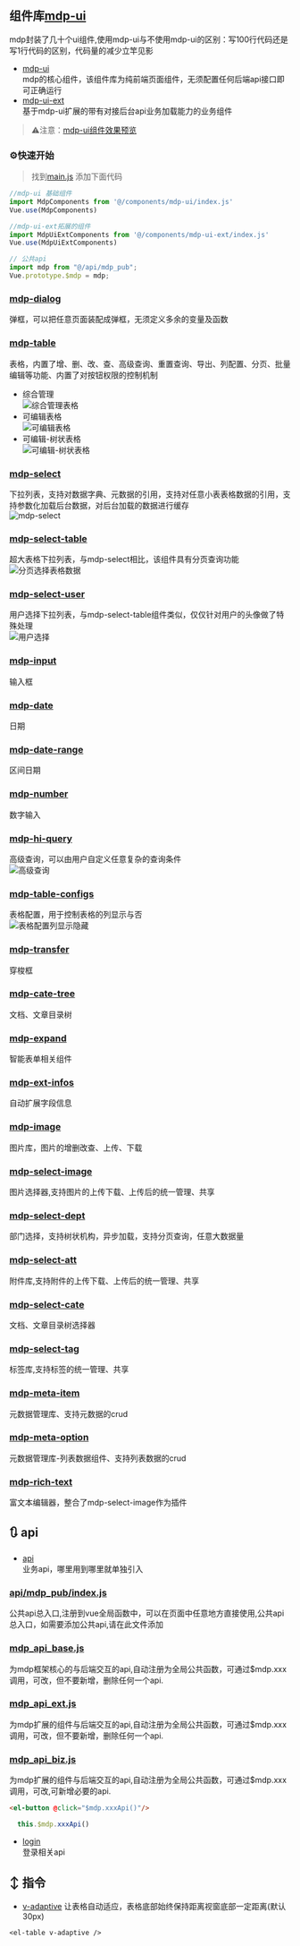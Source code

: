 
## 组件库[mdp-ui](/src/components/mdp-ui)  
mdp封装了几十个ui组件,使用mdp-ui与不使用mdp-ui的区别：写100行代码还是写1行代码的区别，代码量的减少立竿见影
- [mdp-ui](/src/components/mdp-ui)  
mdp的核心组件，该组件库为纯前端页面组件，无须配置任何后端api接口即可正确运行
- [mdp-ui-ext](/src/components/mdp-ui-ext)  
基于mdp-ui扩展的带有对接后台api业务加载能力的业务组件
>⚠️注意：[mdp-ui组件效果预览](https://maimengcloud.com/sys/m1/#/mdp/lcode/index)

### ⚙快速开始
>找到[main.js](/src/main.js) 添加下面代码
```js
//mdp-ui 基础组件
import MdpComponents from '@/components/mdp-ui/index.js'
Vue.use(MdpComponents)

//mdp-ui-ext拓展的组件
import MdpUiExtComponents from '@/components/mdp-ui-ext/index.js'
Vue.use(MdpUiExtComponents) 

// 公共api
import mdp from "@/api/mdp_pub"; 
Vue.prototype.$mdp = mdp;

```

### [mdp-dialog](/src/components/mdp-ui/mdp-dialog)  
弹框，可以把任意页面装配成弹框，无须定义多余的变量及函数  

### [mdp-table](/src/components/mdp-ui/mdp-table)  
表格，内置了增、删、改、查、高级查询、重置查询、导出、列配置、分页、批量编辑等功能、内置了对按钮权限的控制机制  
- 综合管理  
![综合管理表格](/docs/images/ui-components/table-mng.jpg)  
- 可编辑表格    
![可编辑表格](/docs/images/ui-components/edit-table.jpg)  
- 可编辑-树状表格    
![可编辑-树状表格](/docs/images/ui-components/left-right-tree-table.jpg)  

### [mdp-select](/src/components/mdp-ui/mdp-select)  
下拉列表，支持对数据字典、元数据的引用，支持对任意小表表格数据的引用，支持参数化加载后台数据，对后台加载的数据进行缓存   
![mdp-select](/docs/images/ui-components/select-origin.jpg)  

### [mdp-select-table](/src/components/mdp-ui/mdp-select-table)  
超大表格下拉列表，与mdp-select相比，该组件具有分页查询功能   
![分页选择表格数据](/docs/images/ui-components/big-table-select.jpg)  

### [mdp-select-user](/src/components/mdp-ui-ext/mdp-select-user)  
用户选择下拉列表，与mdp-select-table组件类似，仅仅针对用户的头像做了特殊处理  
![用户选择](/docs/images/ui-components/select-user.jpg)  

### [mdp-input](/src/components/mdp-ui/mdp-input)  
输入框

### [mdp-date](/src/components/mdp-ui/mdp-date)  
日期

### [mdp-date-range](/src/components/mdp-ui/mdp-date-range)  
区间日期

### [mdp-number](/src/components/mdp-ui/mdp-number)  
数字输入

### [mdp-hi-query](/src/components/mdp-ui/mdp-hi-query)  
高级查询，可以由用户自定义任意复杂的查询条件  
![高级查询](/docs/images/ui-components/hi-query.jpg)  

### [mdp-table-configs](/src/components/mdp-ui/mdp-table-configs)  
表格配置，用于控制表格的列显示与否  
![表格配置列显示隐藏](/docs/images/ui-components/table-column-configs.jpg)  

### [mdp-transfer](/src/components/mdp-ui/mdp-transfer)  
穿梭框

### [mdp-cate-tree](/src/components/mdp-ui-ext/mdp-cate-tree)  
文档、文章目录树

### [mdp-expand](/src/components/mdp-ui-ext/mdp-expand)  
智能表单相关组件

### [mdp-ext-infos](/src/components/mdp-ui-ext/mdp-ext-infos)  
自动扩展字段信息


### [mdp-image](/src/components/mdp-ui-ext/mdp-image)  
图片库，图片的增删改查、上传、下载

### [mdp-select-image](/src/components/mdp-ui-ext/mdp-select-image)  
图片选择器,支持图片的上传下载、上传后的统一管理、共享

### [mdp-select-dept](/src/components/mdp-ui-ext/mdp-select-dept)  
部门选择，支持树状机构，异步加载，支持分页查询，任意大数据量

### [mdp-select-att](/src/components/mdp-ui-ext/mdp-select-att)  
附件库,支持附件的上传下载、上传后的统一管理、共享

### [mdp-select-cate](/src/components/mdp-ui-ext/mdp-select-cate)  
文档、文章目录树选择器

### [mdp-select-tag](/src/components/mdp-ui-ext/mdp-select-tag)  
标签库,支持标签的统一管理、共享


### [mdp-meta-item](/src/components/mdp-ui-ext/[mdp-meta-item)  
元数据管理库、支持元数据的crud

### [mdp-meta-option](/src/components/mdp-ui-ext/mdp-meta-option)  
元数据管理库-列表数据组件、支持列表数据的crud

### [mdp-rich-text](/src/components/mdp-ui-ext/mdp-rich-text)  
富文本编辑器，整合了mdp-select-image作为插件

## 🔃 api
- [api](/src/api/)  
业务api，哪里用到哪里就单独引入
### [api/mdp_pub/index.js](/src/api/mdp_pub/index.js)  
公共api总入口,注册到vue全局函数中，可以在页面中任意地方直接使用,公共api总入口，如需要添加公共api,请在此文件添加  
### [mdp_api_base.js](/src/api/mdp_pub/mdp_api_base.js)  
为mdp框架核心的与后端交互的api,自动注册为全局公共函数，可通过$mdp.xxx调用，可改，但不要新增，删除任何一个api.
### [mdp_api_ext.js](/src/api/mdp_pub/mdp_api_ext.js)  
为mdp扩展的组件与后端交互的api,自动注册为全局公共函数，可通过$mdp.xxx调用，可改，但不要新增，删除任何一个api.
### [mdp_api_biz.js](/src/api/mdp_pub/mdp_api_biz.js)  
为mdp扩展的组件与后端交互的api,自动注册为全局公共函数，可通过$mdp.xxx调用，可改,可新增必要的api.

```html
<el-button @click="$mdp.xxxApi()"/>
```
```js
  this.$mdp.xxxApi()
```
- [login](/src/api/login.js)  
登录相关api 

## ↕️ 指令
- [v-adaptive](./directive/el-table/index.js) 
让表格自动适应，表格底部始终保持距离视窗底部一定距离(默认 30px)
```
<el-table v-adaptive />
```